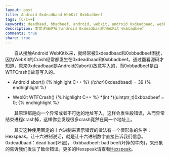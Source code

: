 ```yaml
---
layout: post
title: Android 0xdeadbaad WebKit 0xbbadbeef
tags: [C/C++]
keywords: deadbaad, bbadbeef, android, webkit, android 0xdeadbaad, webkit 0xbbadbeef
description: 本文详细讲解了android 0xdeadbaad和WebKit 0xbbadbeef
comments: true
share: true
---
```


&emsp;&emsp;自从接触Android WebKit以来，就经常被0xdeadbaad和0xbbadbeef困扰，因为WebKit的Crash经常都发生在0xdeadbaad和0xbbadbeef。通过翻看源码才知道，原来0xdeadbaad是Android的abort()故意写入的，而0xbbadbeef是由WTFCrash()故意写入的。

* Android abort()
{% highlight C++ %}
*((char*)0xdeadbaad) = 39
{% endhighlight %}

* WebKit WTFCrash()
{% highlight C++ %}
*(int *)(uintptr_t)0xbbadbeef = 0;
{% endhighlight %}

&emsp;&emsp;其原理都是向一个异常或者不可达的地址写入，这样会发生段错误，从而异常结束进程crash掉，这样你会发现很多crash竟然在同一个地址上。

&emsp;&emsp;其实这种使用固定的十六进制来表示错误的做法有一个很形象的名字：Hexspeak。让十六进制说话，就是让十六进制数字直接告诉我们信息。0xdeadbaad：dead bad(坏蛋)， 0xbbadbeef: bad beef(坏掉的牛肉)，来形象的告诉我们发生了致命错误。更多的Hexspeak请查看[Hexspeak](http://en.wikipedia.org/wiki/Hexspeak)。

